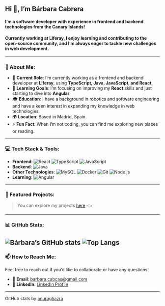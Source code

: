 ## Hi :wave:, I’m Bárbara Cabrera
#### I’m a software developer with experience in frontend and backend technologies from the Canary Islands! 
#### Currently working at Liferay, I enjoy learning and contributing to the open-source community, and I’m always eager to tackle new challenges in web development.
---
### :star2: About Me:
- :telescope: **Current Role**: I’m currently working as a frontend and backend developer at **Liferay**, using **TypeScript, Java, JavaScript, and React**.
- :seedling: **Learning Goals**: I’m focusing on improving my **React** skills and just starting to dive into **Angular**.
- :mortar_board: **Education**: I have a background in robotics and software engineering and have a keen interest in expanding my knowledge in web technologies.
- :earth_africa: **Location**: Based in Madrid, Spain.
- :zap: **Fun Fact**: When I’m not coding, you can find me exploring new places or reading.
---
### :computer: Tech Stack & Tools:
- **Frontend**: ![React](https://img.shields.io/badge/React-61DAFB?logo=react&logoColor=white&style=flat) ![TypeScript](https://img.shields.io/badge/TypeScript-3178C6?logo=typescript&logoColor=white&style=flat) ![JavaScript](https://img.shields.io/badge/JavaScript-F7DF1E?logo=javascript&logoColor=black&style=flat)
- **Backend**: ![Java](https://img.shields.io/badge/Java-007396?logo=java&logoColor=white&style=flat)
- **Other Technologies**: ![MySQL](https://img.shields.io/badge/MySQL-4479A1?logo=mysql&logoColor=white&style=flat) ![Docker](https://img.shields.io/badge/Docker-2496ED?logo=docker&logoColor=white&style=flat) ![Git](https://img.shields.io/badge/Git-F05032?logo=git&logoColor=white&style=flat) ![Node.js](https://img.shields.io/badge/Node.js-339933?logo=node.js&logoColor=white&style=flat)
- **Learning**: ![Angular](https://img.shields.io/badge/Angular-DD0031?logo=angular&logoColor=white&style=flat)
---
### :rocket: Featured Projects:
> You can explore my projects [here](https://github.com/BarbaraCabrera?tab=repositories) :point_left:
---
### :bar_chart: GitHub Stats:
![Bárbara’s GitHub stats](https://github-readme-stats.vercel.app/api?username=barbaracabrera&show_icons=true&theme=merko&locale=en)
![Top Langs](https://github-readme-stats.vercel.app/api/top-langs?username=barbaracabrera&show_icons=true&theme=merko&locale=en&layout=compact)
---
### :mailbox: How to Reach Me:
Feel free to reach out if you’d like to collaborate or have any questions!
- :e-mail: **Email**: [barbara.cabcas@gmail.com](mailto:barbara.cabcas@gmail.com)
- :briefcase: **LinkedIn**: [LinkedIn Profile](https://www.linkedin.com/in/barbara-cabrera-castro/)
---


GitHub stats by [anuraghazra](https://github.com/anuraghazra/github-readme-stats)





